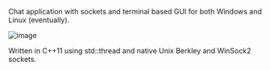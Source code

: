 Chat application with sockets and terminal based GUI for both Windows and Linux (eventually). 

![image](https://github.com/user-attachments/assets/e694f466-5744-4035-a382-311d7cf46f89)


Written in C++11 using std::thread and native Unix Berkley and WinSock2 sockets.
